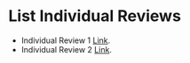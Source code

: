 # List Individual Reviews

- Individual Review 1 [Link](/ir_1.md).
- Individual Review 2 [Link](/ir_2.md).
